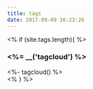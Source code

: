 ```yaml
---
title: tags
date: 2017-09-09 16:23:26
---
```


<% if (site.tags.length){ %>
  <div class="widget-wrap">
    <h3 class="widget-title"><%= __('tagcloud') %></h3>
    <div class="widget tagcloud">
      <%- tagcloud() %>
    </div>
  </div>
<% } %>
